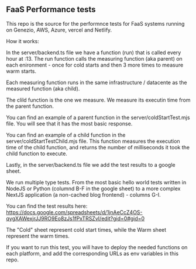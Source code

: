 ## FaaS Performance tests

This repo is the source for the performnce tests for FaaS systems running on Genezio, AWS, Azure, vercel and Netlify.

How it works:

In the server/backend.ts file we have a function (run) that is called every hour at :13. The run function calls the measuring function (aka parent) on each enironment - once for cold starts and then 3 more times to measure warm starts.

Each measuring function runs in the same infrastructure / datacente as the measured function (aka child).

The clild function is the one we measure. We measure its executin time from the parent function.

You can find an example of a parent function in the server/coldStartTest.mjs file. You will see that it has the most basic response.

You can find an example of a child function in the server/coldStartTestChild.mjs file. This function measures the execution time of the child function, and returns the number of milliseconds it took the child function to execute.

Lastly, in the server/backend.ts file we add the test results to a google sheet.

We run multiple type tests. From the most basic hello world tests written in NodeJS or Python (columnd B-F in the google sheet) to a more complex NextJS application (a non-cached blog frontend) - columns G-I.

You can find the test results here:
https://docs.google.com/spreadsheets/d/1jnAeCcZ4OS-qygXAWexjrJJ9RO9Eo8zJs1fPxTRSZvI/edit?gid=0#gid=0

The "Cold" sheet represent cold start times, while the Warm sheet represent the warm times.

If you want to run this test, you will have to deploy the needed functions on each platform, and add the corresponding URLs as env variables in this repo.
